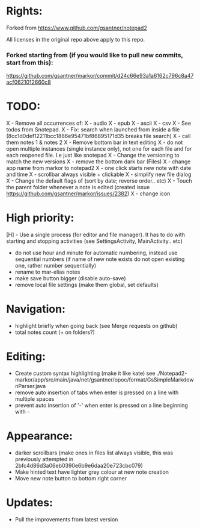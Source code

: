 # Rights:

Forked from https://www.github.com/gsantner/notepad2

All licenses in the original repo above apply to this repo.

### Forked starting from (if you would like to pull new commits, start from this):

https://github.com/gsantner/markor/commit/d24c66e93a1a6162c796c8a47acf0621012660c8

# TODO:
X - Remove all occurrences of:
X - audio
X - epub
X - ascii
X - csv
X - See todos from Snotepad.
X - Fix: search when launched from inside a file (8cc1d0def12211bcc1886e95471bf86895171d35 breaks file search)
X - call them notes 1 & notes 2
X - Remove bottom bar in text editing
X - do not open multiple instances (single instance only), not one for each file and for each reopened file. I.e just like snotepad
X - Change the versioning to match the new versions
X - remove the bottom dark bar (Files)
X - change app name from markor to notepad2
X - one click starts new note with date and time
X - scrollbar always visible + clickable
X - simplify new file dialog
X - Change the default flags of (sort by date; reverse order.. etc)
X - Touch the parent folder whenever a note is edited (created issue https://github.com/gsantner/markor/issues/2382)
X - change icon

# High priority:
[H] - Use a single process (for editor and file manager). It has to do with starting and stopping activities (see SettingsActivity, MainActivity.. etc)
- do not use hour and minute for automatic numbering, instead use sequential numbers (if name of new note exists do not open existing one, rather number sequentially)
- rename to mar-elias notes
- make save button bigger (disable auto-save)
- remove local file settings (make them global, set defaults)

# Navigation:
- highlight briefly when going back (see Merge requests on github)
- total notes count (+ on folders?)

# Editing:
- Create custom syntax highlighting (make it like kate) see ./Notepad2-markor/app/src/main/java/net/gsantner/opoc/format/GsSimpleMarkdownParser.java
- remove auto insertion of tabs when enter is pressed on a line with multiple spaces
- prevent auto insertion of '-' when enter is pressed on a line beginning with -

# Appearance:
- darker scrollbars (make ones in files list always visible, this was previously attempted in 2bfc4d86d3a06eb0390e6b9e6daa20e723cbc079)
- Make hinted text have lighter grey colour at new note creation
- Move new note button to bottom right corner

# Updates:
- Pull the improvements from latest version
